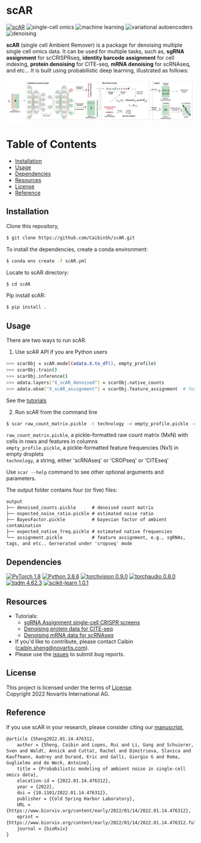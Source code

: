# scAR  

[![scAR](https://img.shields.io/badge/scAR-005AF0?style=for-the-badge&logo=dependabot&logoColor=white.svg)](https://github.com/CaibinSh/scAR)
![single-cell omics](https://img.shields.io/badge/single_cell_omics-005AF0?style=for-the-badge.svg)
![machine learning](https://img.shields.io/badge/machine_learning-005AF0?style=for-the-badge.svg)
![variational autoencoders](https://img.shields.io/badge/variational_autoencoders-005AF0?style=for-the-badge.svg)
![denoising](https://img.shields.io/badge/denoising-005AF0?style=for-the-badge.svg)

**scAR** (single cell Ambient Remover) is a package for denoising multiple single cell omics data. It can be used for multiple tasks, such as, **sgRNA assignment** for scCRISPRseq, **identity barcode assignment** for cell indexing, **protein denoising** for CITE-seq, **mRNA denoising** for scRNAseq, and etc... It is built using probabilistic deep learning, illustrated as follows:

<img src='docs/img/overview_scAR.png' width="1200">


# Table of Contents

- [Installation](#Installation)
- [Usage](#Usage)
- [Dependencies](#Dependencies)
- [Resources](#Resources)
- [License](#License)
- [Reference](#Reference)

## Installation

Clone this repository,

```sh
$ git clone https://github.com/CaibinSh/scAR.git
```

To install the dependencies, create a conda environment:
```sh
$ conda env create -f scAR.yml
```

Locate to scAR directory:

```sh
$ cd scAR
```

Pip install scAR:

```sh
$ pip install .
```

## Usage

There are two ways to run scAR.

1) Use scAR API if you are Python users

```sh
>>> scarObj = scAR.model(adata.X.to_df(), empty_profile)
>>> scarObj.train()
>>> scarObj.inference()
>>> adata.layers["X_scAR_denoised"] = scarObj.native_counts
>>> adata.obsm["X_scAR_assignment"] = scarObj.feature_assignment  # feature assignment, e.g., sgRNAs, tags, and etc.. Only available in 'cropseq' mode
```

See the [tutorials](#Resources)


2) Run scAR from the command line
```sh
$ scar raw_count_matrix.pickle -t technology -e empty_profile.pickle -o output
```

`raw_count_matrix.pickle`, a pickle-formatted raw count matrix (MxN) with cells in rows and features in columns  
`empty_profile.pickle`, a pickle-formatted feature frequencies (Nx1) in empty droplets  
`technology`, a string, either 'scRNAseq' or 'CROPseq' or 'CITEseq'

Use `scar --help` command to see other optional arguments and parameters.


The output folder contains four (or five) files:   

	output
	├── denoised_counts.pickle		# denoised count matrix
	├── expected_noise_ratio.pickle	# estimated noise ratio
	├── BayesFactor.pickle			# bayesian factor of ambient contamination
	├── expected_native_freq.pickle	# estimated native frequencies
	└── assignment.pickle			# feature assignment, e.g., sgRNAs, tags, and etc.. Gernerated under 'cropseq' mode



## Dependencies

[![PyTorch 1.8](https://img.shields.io/badge/PyTorch-1.8.0-greeen.svg)](https://pytorch.org/)
[![Python 3.8.6](https://img.shields.io/badge/python-3.8.6-blue.svg)](https://www.python.org/)
[![torchvision 0.9.0](https://img.shields.io/badge/torchvision-0.9.0-red.svg)](https://pytorch.org/vision/stable/index.html)
[![torchaudio 0.8.0](https://img.shields.io/badge/torchaudio-0.8.0-yellow.svg)](https://pytorch.org/audio/stable/index.html)
[![tqdm 4.62.3](https://img.shields.io/badge/tqdm-4.62.3-orange.svg)](https://github.com/tqdm/tqdm)
[![scikit-learn 1.0.1](https://img.shields.io/badge/scikit_learn-1.0.1-green.svg)](https://scikit-learn.org/)

## Resources

- Tutorials:
    - [sgRNA Assignment single-cell CRISPR screens](https://github.com/CaibinSh/scAR-reproducibility/blob/main/reproducibility/scAR_tutorial_sgRNA_assignment.ipynb)
    - [Denoising protein data for CITE-seq](https://github.com/CaibinSh/scAR-reproducibility/blob/main/reproducibility/scAR_tutorial_denoising_CITEseq.ipynb)
    - [Denoising mRNA data for scRNAseq](https://github.com/CaibinSh/scAR-reproducibility/blob/main/reproducibility/scAR_tutorial_mRNA_denoising.ipynb)
- If you'd like to contribute, please contact Caibin (caibin.sheng@novartis.com).
- Please use the [issues](https://github.com/CaibinSh/scAR/issues) to submit bug reports.

## License

This project is licensed under the terms of [License](LICENSE.txt).  
Copyright 2022 Novartis International AG.

## Reference

If you use scAR in your research, please consider citing our [manuscript](https://doi.org/10.1101/2022.01.14.476312),

```
@article {Sheng2022.01.14.476312,
	author = {Sheng, Caibin and Lopes, Rui and Li, Gang and Schuierer, Sven and Waldt, Annick and Cuttat, Rachel and Dimitrieva, Slavica and Kauffmann, Audrey and Durand, Eric and Galli, Giorgio G and Roma, Guglielmo and de Weck, Antoine},
	title = {Probabilistic modeling of ambient noise in single-cell omics data},
	elocation-id = {2022.01.14.476312},
	year = {2022},
	doi = {10.1101/2022.01.14.476312},
	publisher = {Cold Spring Harbor Laboratory},
	URL = {https://www.biorxiv.org/content/early/2022/01/14/2022.01.14.476312},
	eprint = {https://www.biorxiv.org/content/early/2022/01/14/2022.01.14.476312.full.pdf},
	journal = {bioRxiv}
}
```

